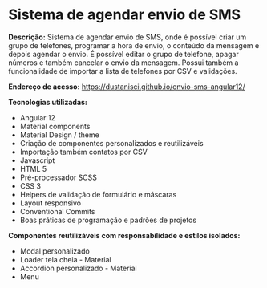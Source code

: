 # Sistema de agendar envio de SMS

<b>Descrição:</b> Sistema de agendar envio de SMS, onde é possível criar um grupo de telefones, programar a hora de envio, o conteúdo da mensagem e depois agendar o envio. É possível editar o grupo de telefone, apagar números e também cancelar o envio da mensagem. Possui também a funcionalidade de importar a lista de telefones por CSV e validações.

<b>Endereço de acesso:</b> https://dustanisci.github.io/envio-sms-angular12/

<b>Tecnologias utilizadas:</b>
<ul>
  <li>Angular 12</li>
  <li>Material components</li>
  <li>Material Design / theme</li>
  <li>Criação de componentes personalizados e reutilizáveis</li>
  <li>Importação também contatos por CSV</li>
  <li>Javascript</li>
  <li>HTML 5 </li>
  <li>Pré-processador SCSS</li>
  <li>CSS 3</li>
  <li>Helpers de validação de formulário e máscaras</li>
  <li>Layout responsivo</li>
  <li>Conventional Commits</li>
  <li>Boas práticas de programação e padrões de projetos</li>
</ul> 

<b>Componentes reutilizáveis com responsabilidade e estilos isolados:</b>
<ul>
  <li>Modal personalizado</li>
  <li>Loader tela cheia - Material</li>
  <li>Accordion personalizado - Material</li>
  <li>Menu</li>
</ul>



